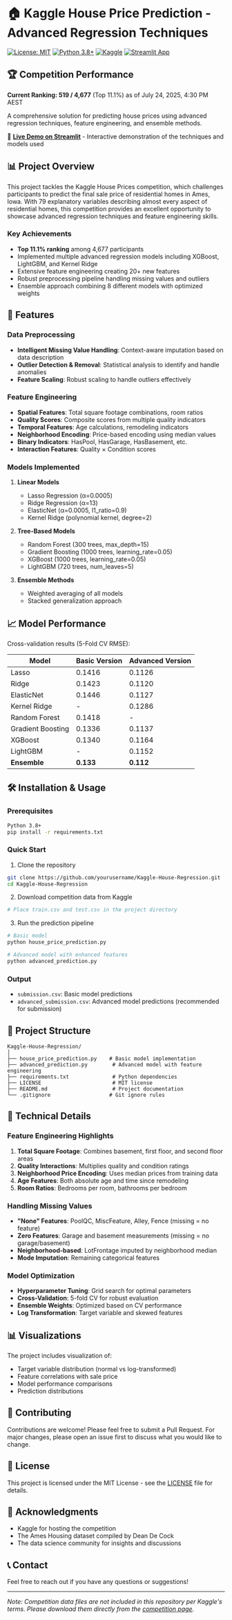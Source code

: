 # 🏠 Kaggle House Price Prediction - Advanced Regression Techniques

[![License: MIT](https://img.shields.io/badge/License-MIT-yellow.svg)](https://opensource.org/licenses/MIT)
[![Python 3.8+](https://img.shields.io/badge/python-3.8+-blue.svg)](https://www.python.org/downloads/)
[![Kaggle](https://img.shields.io/badge/Kaggle-Competition-20BEFF.svg)](https://www.kaggle.com/c/house-prices-advanced-regression-techniques)
[![Streamlit App](https://static.streamlit.io/badges/streamlit_badge_black_white.svg)](https://kaggle-house-regression-lmt7fphzvhzj7t7zcqvtqy.streamlit.app/)

## 🏆 Competition Performance

**Current Ranking: 519 / 4,677** (Top 11.1%) as of July 24, 2025, 4:30 PM AEST

A comprehensive solution for predicting house prices using advanced regression techniques, feature engineering, and ensemble methods.

🚀 **[Live Demo on Streamlit](https://kaggle-house-regression-lmt7fphzvhzj7t7zcqvtqy.streamlit.app/)** - Interactive demonstration of the techniques and models used

## 📊 Project Overview

This project tackles the Kaggle House Prices competition, which challenges participants to predict the final sale price of residential homes in Ames, Iowa. With 79 explanatory variables describing almost every aspect of residential homes, this competition provides an excellent opportunity to showcase advanced regression techniques and feature engineering skills.

### Key Achievements
- **Top 11.1% ranking** among 4,677 participants
- Implemented multiple advanced regression models including XGBoost, LightGBM, and Kernel Ridge
- Extensive feature engineering creating 20+ new features
- Robust preprocessing pipeline handling missing values and outliers
- Ensemble approach combining 8 different models with optimized weights

## 🚀 Features

### Data Preprocessing
- **Intelligent Missing Value Handling**: Context-aware imputation based on data description
- **Outlier Detection & Removal**: Statistical analysis to identify and handle anomalies
- **Feature Scaling**: Robust scaling to handle outliers effectively

### Feature Engineering
- **Spatial Features**: Total square footage combinations, room ratios
- **Quality Scores**: Composite scores from multiple quality indicators
- **Temporal Features**: Age calculations, remodeling indicators
- **Neighborhood Encoding**: Price-based encoding using median values
- **Binary Indicators**: HasPool, HasGarage, HasBasement, etc.
- **Interaction Features**: Quality × Condition scores

### Models Implemented
1. **Linear Models**
   - Lasso Regression (α=0.0005)
   - Ridge Regression (α=13)
   - ElasticNet (α=0.0005, l1_ratio=0.9)
   - Kernel Ridge (polynomial kernel, degree=2)

2. **Tree-Based Models**
   - Random Forest (300 trees, max_depth=15)
   - Gradient Boosting (1000 trees, learning_rate=0.05)
   - XGBoost (1000 trees, learning_rate=0.05)
   - LightGBM (720 trees, num_leaves=5)

3. **Ensemble Methods**
   - Weighted averaging of all models
   - Stacked generalization approach

## 📈 Model Performance

Cross-validation results (5-Fold CV RMSE):

| Model | Basic Version | Advanced Version |
|-------|--------------|------------------|
| Lasso | 0.1416 | 0.1126 |
| Ridge | 0.1423 | 0.1120 |
| ElasticNet | 0.1446 | 0.1127 |
| Kernel Ridge | - | 0.1286 |
| Random Forest | 0.1418 | - |
| Gradient Boosting | 0.1336 | 0.1137 |
| XGBoost | 0.1340 | 0.1164 |
| LightGBM | - | 0.1152 |
| **Ensemble** | **0.133** | **0.112** |

## 🛠️ Installation & Usage

### Prerequisites
```bash
Python 3.8+
pip install -r requirements.txt
```

### Quick Start
1. Clone the repository
```bash
git clone https://github.com/yourusername/Kaggle-House-Regression.git
cd Kaggle-House-Regression
```

2. Download competition data from Kaggle
```bash
# Place train.csv and test.csv in the project directory
```

3. Run the prediction pipeline
```bash
# Basic model
python house_price_prediction.py

# Advanced model with enhanced features
python advanced_prediction.py
```

### Output
- `submission.csv`: Basic model predictions
- `advanced_submission.csv`: Advanced model predictions (recommended for submission)

## 📁 Project Structure

```
Kaggle-House-Regression/
│
├── house_price_prediction.py    # Basic model implementation
├── advanced_prediction.py        # Advanced model with feature engineering
├── requirements.txt              # Python dependencies
├── LICENSE                       # MIT license
├── README.md                     # Project documentation
└── .gitignore                   # Git ignore rules
```

## 🔬 Technical Details

### Feature Engineering Highlights

1. **Total Square Footage**: Combines basement, first floor, and second floor areas
2. **Quality Interactions**: Multiplies quality and condition ratings
3. **Neighborhood Price Encoding**: Uses median prices from training data
4. **Age Features**: Both absolute age and time since remodeling
5. **Room Ratios**: Bedrooms per room, bathrooms per bedroom

### Handling Missing Values

- **"None" Features**: PoolQC, MiscFeature, Alley, Fence (missing = no feature)
- **Zero Features**: Garage and basement measurements (missing = no garage/basement)
- **Neighborhood-based**: LotFrontage imputed by neighborhood median
- **Mode Imputation**: Remaining categorical features

### Model Optimization

- **Hyperparameter Tuning**: Grid search for optimal parameters
- **Cross-Validation**: 5-fold CV for robust evaluation
- **Ensemble Weights**: Optimized based on CV performance
- **Log Transformation**: Target variable and skewed features

## 📊 Visualizations

The project includes visualization of:
- Target variable distribution (normal vs log-transformed)
- Feature correlations with sale price
- Model performance comparisons
- Prediction distributions

## 🤝 Contributing

Contributions are welcome! Please feel free to submit a Pull Request. For major changes, please open an issue first to discuss what you would like to change.

## 📄 License

This project is licensed under the MIT License - see the [LICENSE](LICENSE) file for details.

## 🙏 Acknowledgments

- Kaggle for hosting the competition
- The Ames Housing dataset compiled by Dean De Cock
- The data science community for insights and discussions

## 📞 Contact

Feel free to reach out if you have any questions or suggestions!

---

*Note: Competition data files are not included in this repository per Kaggle's terms. Please download them directly from the [competition page](https://www.kaggle.com/c/house-prices-advanced-regression-techniques).*